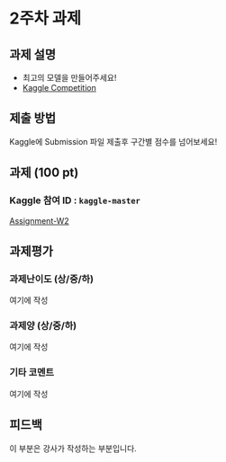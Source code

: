 # 2주차 과제


## 과제 설명
- 최고의 모델을 만들어주세요!
- [Kaggle Competition](https://www.kaggle.com/t/59d4ca3681c24d7f89eeef43cb668347)
## 제출 방법
Kaggle에 Submission 파일 제출후 구간별 점수를 넘어보세요!

## 과제 (100 pt)
### Kaggle 참여 ID : `kaggle-master`

[Assignment-W2]

[Assignment-W2]: assignment.ipynb

## 과제평가
### 과제난이도 (상/중/하)
여기에 작성
### 과제양 (상/중/하)
여기에 작성
### 기타 코멘트
여기에 작성

## 피드백
이 부분은 강사가 작성하는 부분입니다.






